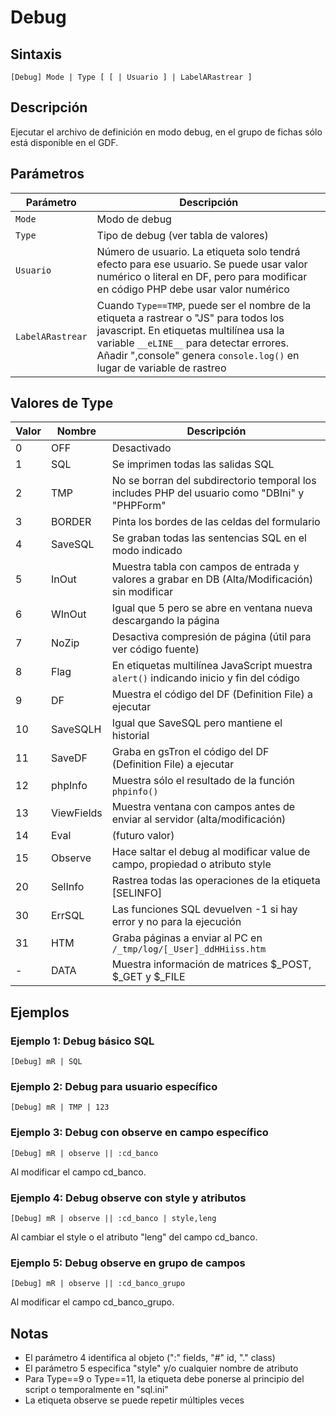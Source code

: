 # Debug

## Sintaxis

```
[Debug] Mode | Type [ [ | Usuario ] | LabelARastrear ]
```

## Descripción

Ejecutar el archivo de definición en modo debug, en el grupo de fichas sólo está disponible en el GDF.

## Parámetros

| Parámetro | Descripción |
|-----------|-------------|
| `Mode` | Modo de debug |
| `Type` | Tipo de debug (ver tabla de valores) |
| `Usuario` | Número de usuario. La etiqueta solo tendrá efecto para ese usuario. Se puede usar valor numérico o literal en DF, pero para modificar en código PHP debe usar valor numérico |
| `LabelARastrear` | Cuando `Type==TMP`, puede ser el nombre de la etiqueta a rastrear o "JS" para todos los javascript. En etiquetas multilínea usa la variable `__eLINE__` para detectar errores. Añadir ",console" genera `console.log()` en lugar de variable de rastreo |

## Valores de Type

| Valor | Nombre | Descripción |
|-------|--------|-------------|
| 0 | OFF | Desactivado |
| 1 | SQL | Se imprimen todas las salidas SQL |
| 2 | TMP | No se borran del subdirectorio temporal los includes PHP del usuario como "DBIni" y "PHPForm" |
| 3 | BORDER | Pinta los bordes de las celdas del formulario |
| 4 | SaveSQL | Se graban todas las sentencias SQL en el modo indicado |
| 5 | InOut | Muestra tabla con campos de entrada y valores a grabar en DB (Alta/Modificación) sin modificar |
| 6 | WInOut | Igual que 5 pero se abre en ventana nueva descargando la página |
| 7 | NoZip | Desactiva compresión de página (útil para ver código fuente) |
| 8 | Flag | En etiquetas multilínea JavaScript muestra `alert()` indicando inicio y fin del código |
| 9 | DF | Muestra el código del DF (Definition File) a ejecutar |
| 10 | SaveSQLH | Igual que SaveSQL pero mantiene el historial |
| 11 | SaveDF | Graba en gsTron el código del DF (Definition File) a ejecutar |
| 12 | phpInfo | Muestra sólo el resultado de la función `phpinfo()` |
| 13 | ViewFields | Muestra ventana con campos antes de enviar al servidor (alta/modificación) |
| 14 | Eval | (futuro valor) |
| 15 | Observe | Hace saltar el debug al modificar value de campo, propiedad o atributo style |
| 20 | SelInfo | Rastrea todas las operaciones de la etiqueta [SELINFO] |
| 30 | ErrSQL | Las funciones SQL devuelven -1 si hay error y no para la ejecución |
| 31 | HTM | Graba páginas a enviar al PC en `/_tmp/log/[_User]_ddHHiiss.htm` |
| - | DATA | Muestra información de matrices $_POST, $_GET y $_FILE |

## Ejemplos

### Ejemplo 1: Debug básico SQL
```
[Debug] mR | SQL
```

### Ejemplo 2: Debug para usuario específico
```
[Debug] mR | TMP | 123
```

### Ejemplo 3: Debug con observe en campo específico
```
[Debug] mR | observe || :cd_banco
```
Al modificar el campo cd_banco.

### Ejemplo 4: Debug observe con style y atributos
```
[Debug] mR | observe || :cd_banco | style,leng
```
Al cambiar el style o el atributo "leng" del campo cd_banco.

### Ejemplo 5: Debug observe en grupo de campos
```
[Debug] mR | observe || :cd_banco_grupo
```
Al modificar el campo cd_banco_grupo.

## Notas

- El parámetro 4 identifica al objeto (":" fields, "#" id, "." class)
- El parámetro 5 especifica "style" y/o cualquier nombre de atributo
- Para Type==9 o Type==11, la etiqueta debe ponerse al principio del script o temporalmente en "sql.ini"
- La etiqueta observe se puede repetir múltiples veces